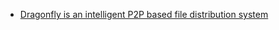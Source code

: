 - [Dragonfly is an intelligent P2P based file distribution system](https://github.com/alibaba/Dragonfly)
